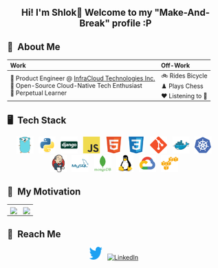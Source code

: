  <h2 align="center" style="border-bottom:none;">  Hi! I'm Shlok👋 Welcome to my "Make-And-Break" profile :P </h2>

 ## 🎯 &nbsp;About Me

<div align="center">

| Work | Off-Work |
| :--- | :--- |
| 🚀 Product Engineer @ [InfraCloud Technologies Inc.](//infracloud.io) <br/>🔰 Open-Source Cloud-Native Tech Enthusiast <br/>🌱 Perpetual Learner | 🚲 Rides Bicycle <br/>♟️	Plays Chess <br/>♥️ Listening to 🎵 |

</div>

## 🖥️ &nbsp;Tech Stack

<p  align="center">
  <img src="https://github.com/devicons/devicon/blob/master/icons/go/go-original.svg" alt="Golang" width="40" height="40" /> &nbsp;
  <img src="https://github.com/devicons/devicon/blob/master/icons/python/python-original.svg" alt="Python" width="40" height="40" /> &nbsp;
  <img src="https://github.com/devicons/devicon/blob/master/icons/django/django-original.svg" alt="Django" width="40" height="40" /> &nbsp;
  <img src="https://github.com/devicons/devicon/blob/master/icons/javascript/javascript-original.svg" alt="JavaScript" width="40" height="40" /> &nbsp;
  <img src="https://github.com/devicons/devicon/blob/master/icons/html5/html5-original.svg" alt="HTML5" width="40" height="40" /> &nbsp;
  <img src="https://github.com/devicons/devicon/blob/master/icons/css3/css3-original.svg" alt="CSS3" width="40" height="40" /> &nbsp;
  <img src="https://github.com/devicons/devicon/blob/master/icons/git/git-original.svg" alt="Git" width="40" height="40" /> &nbsp;
  <img src="https://github.com/devicons/devicon/blob/master/icons/docker/docker-original.svg" alt="Docker" width="40" height="40" /> &nbsp;
  <img src="https://github.com/devicons/devicon/blob/master/icons/kubernetes/kubernetes-plain.svg" alt="Kubernetes" width="40" height="40" /> &nbsp;
  <img src="https://github.com/devicons/devicon/blob/master/icons/jenkins/jenkins-original.svg" alt="Jenkins" width="40" height="40" /> &nbsp;
  <img src="https://github.com/devicons/devicon/blob/master/icons/mysql/mysql-plain-wordmark.svg" alt="MySQL" width="40" height="40"/> &nbsp;
  <img src="https://github.com/devicons/devicon/blob/master/icons/mongodb/mongodb-plain-wordmark.svg" alt="MongoDB" width="40" height="40"/> &nbsp;
  <img src="https://github.com/devicons/devicon/blob/master/icons/linux/linux-original.svg" alt="Linux" width="40" height="40" /> &nbsp;
  <img src="https://github.com/devicons/devicon/blob/master/icons/googlecloud/googlecloud-original.svg" alt="GoogleCloud" width="40" height="40" /> &nbsp;
  <img src="https://github.com/devicons/devicon/blob/master/icons/amazonwebservices/amazonwebservices-original.svg" alt="AWS" width="40" height="40" /> &nbsp;
</p>


## 💪 &nbsp;My Motivation

<table>
  <tr>
    <th>
      <img src="https://github-readme-stats.vercel.app/api?username=shlokchaudhari9&show_icons=true&custom_title=Shlok's GitHub Stats&count_private=true&theme=blueberry" align="center" />
    </th>
    <th>
      <img src="https://github-readme-streak-stats.herokuapp.com/?user=shlokchaudhari9&hide_border=true&theme=blueberry" align="center" />
    </th>
  </tr>
</table>

## 🔗 &nbsp;Reach Me

<p  align="center">
  <a href="https://twitter.com/shlokchaudhari9"><img src="https://github.com/devicons/devicon/blob/master/icons/twitter/twitter-original.svg" alt="Twitter" width="30" height="30"/></a> &nbsp;
  <a href="https://www.linkedin.com/in/shlokchaudhari9/"><img src="https://image.flaticon.com/icons/png/512/174/174857.png" alt="LinkedIn" width="30" height="30"/></a> &nbsp;
</p>
